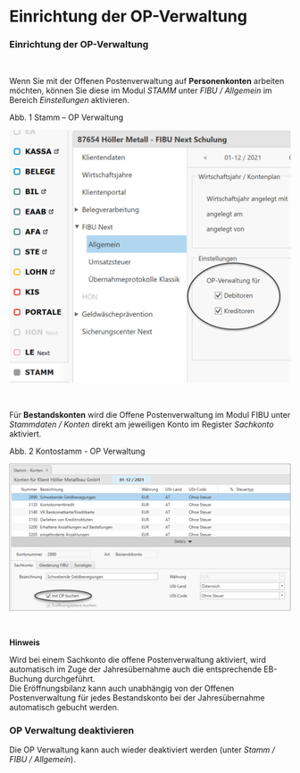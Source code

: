 # Einrichtung der OP-Verwaltung

### Einrichtung der OP-Verwaltung

&nbsp;

Wenn Sie mit der Offenen Postenverwaltung auf **Personenkonten** arbeiten möchten, können Sie diese im Modul *STAMM* unter *FIBU / Allgemein* im Bereich *Einstellungen* aktivieren.&nbsp;

Abb. 1 Stamm – OP Verwaltung

![Image](<../assets/NeuesElement130.png>)

&nbsp;

Für **Bestandskonten** wird die Offene Postenverwaltung im Modul FIBU unter *Stammdaten / Konten* direkt am jeweiligen Konto im Register *Sachkonto* aktiviert.

Abb. 2 Kontostamm - OP Verwaltung

![Image](<../assets/NeuesElement128.png>)

&nbsp;

**Hinweis**

Wird bei einem Sachkonto die offene Postenverwaltung aktiviert, wird automatisch im Zuge der Jahresübernahme auch die entsprechende EB-Buchung durchgeführt. \
Die Eröffnungsbilanz kann auch unabhängig von der Offenen Postenverwaltung für jedes Bestandskonto bei der Jahresübernahme automatisch gebucht werden.

### OP Verwaltung deaktivieren

Die OP Verwaltung kann auch wieder deaktiviert werden (unter *Stamm / FIBU / Allgemein*).&nbsp;


